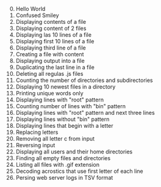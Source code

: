 0. Hello World
1. Confused Smiley
2. Displaying contents of a file
3. Displaying content of 2 files
4. Displaying las 10 lines of a file
5. Displaying first 10 lines of a file
6. Displaying third line of a file
7. Creating a file with content
8. Displaying output into a file
9. Duplicating the last line in a file
10. Deleting all regulas .js files
11. Counting the number of directories and subdirectories
12. Displaying 10 newest files in a directory
13. Printing unique words only
14. Displaying lines with "root" pattern
15. Counting number of lines with "bin" pattern
16. Displaying lines with "root" pattern and next three lines
17. Displaying lines without "bin" pattern
18. Displaying lines that begin with a letter
19. Replacing letters
20. Removing all letter c from input
21. Reversing input
22. Displaying all users and their home directories
23. Finding all empty files and directories
24. Listing all files with .gif extension
25. Decoding acrostics that use first letter of each line
26. Persing web server logs in TSV format 
